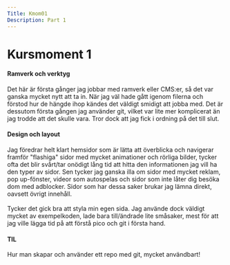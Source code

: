 ```yaml
---
Title: Kmom01
Description: Part 1
---
```


Kursmoment 1
==================

<h4>Ramverk och verktyg</h4>
<p>
    Det här är första gånger jag jobbar med ramverk eller CMS:er, så det var ganska mycket nytt att ta in. När jag väl hade gått igenom filerna och förstod hur de hängde ihop kändes det väldigt smidigt att jobba med. Det är dessutom första gången jag använder git, vilket var lite mer komplicerat än jag trodde att det skulle vara. Tror dock att jag fick i ordning på det till slut.
</p>
<h4>Design och layout</h4>
<p>
    Jag föredrar helt klart hemsidor som är lätta att överblicka och navigerar framför "flashiga" sidor med mycket animationer och rörliga bilder, tycker ofta det blir svårt/tar onödigt lång tid att hitta den informationen jag vill ha den typer av sidor. Sen tycker jag ganska illa om sidor med mycket reklam, pop up-fönster, videor som autospelas och sidor som inte låter dig besöka dom med adblocker. Sidor som har dessa saker brukar jag lämna direkt, oavsett övrigt innehåll.
    <br><br>
    Tycker det gick bra att styla min egen sida. Jag använde dock väldigt mycket av exempelkoden, lade bara till/ändrade lite småsaker, mest för att jag ville lägga tid på att förstå pico och git i första hand.
</p>
<h4>TIL</h4>
<p>
    Hur man skapar och använder ett repo med git, mycket användbart!
</p>